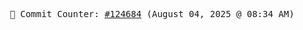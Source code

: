 <p align="center">
    <samp>
        📮 Commit Counter: <a href="https://github.com/Javascript-void0/Javascript-void0/commits/main">#124684</a> (August 04, 2025 @ 08:34 AM)
    </samp>
</p>